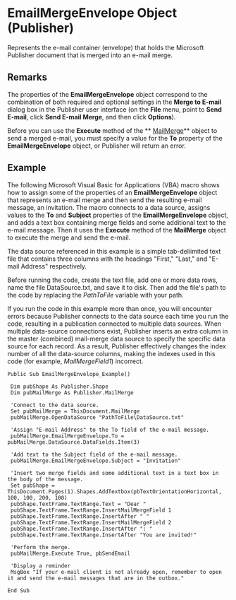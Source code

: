 
# EmailMergeEnvelope Object (Publisher)

Represents the e-mail container (envelope) that holds the Microsoft Publisher document that is merged into an e-mail merge.


## Remarks

The properties of the  **EmailMergeEnvelope** object correspond to the combination of both required and optional settings in the **Merge to E-mail** dialog box in the Publisher user interface (on the **File** menu, point to **Send E-mail**, click  **Send E-mail Merge**, and then click  **Options**). 

Before you can use the  **Execute** method of the ** [MailMerge](028e1e42-c61c-9b2b-4aec-d6a184504ec1.md)** object to send a merged e-mail, you must specify a value for the **To** property of the **EmailMergeEnvelope** object, or Publisher will return an error.


## Example

The following Microsoft Visual Basic for Applications (VBA) macro shows how to assign some of the properties of an  **EmailMergeEnvelope** object that represents an e-mail merge and then send the resulting e-mail message, an invitation. The macro connects to a data source, assigns values to the **To** and **Subject** properties of the **EmailMergeEnvelope** object, and adds a text box containing merge fields and some additional text to the e-mail message. Then it uses the **Execute** method of the **MailMerge** object to execute the merge and send the e-mail.

The data source referenced in this example is a simple tab-deliimited text file that contains three columns with the headings "First," "Last," and "E-mail Address" respectively.

Before running the code, create the text file, add one or more data rows, name the file DataSource.txt, and save it to disk. Then add the file's path to the code by replacing the  _PathToFile_ variable with your path.

If you run the code in this example more than once, you will encounter errors because Publisher connects to the data source each time you run the code, resulting in a publication connected to multiple data sources. When multiple data-source connections exist, Publisher inserts an extra column in the master (combined) mail-merge data source to specify the specific data source for each record. As a result, Publisher effectively changes the index number of all the data-source columns, making the indexes used in this code (for example,  _MailMergeField1_) incorrect.




```
Public Sub EmailMergeEnvelope_Example() 
 
 Dim pubShape As Publisher.Shape 
 Dim pubMailMerge As Publisher.MailMerge 
 
 'Connect to the data source. 
 Set pubMailMerge = ThisDocument.MailMerge 
 pubMailMerge.OpenDataSource "PathToFile\DataSource.txt" 
 
 'Assign "E-mail Address" to the To field of the e-mail message. 
 pubMailMerge.EmailMergeEnvelope.To = pubMailMerge.DataSource.DataFields.Item(3) 
 
 'Add text to the Subject field of the e-mail message. 
 pubMailMerge.EmailMergeEnvelope.Subject = "Invitation" 
 
 'Insert two merge fields and some additional text in a text box in the body of the message. 
 Set pubShape = ThisDocument.Pages(1).Shapes.AddTextbox(pbTextOrientationHorizontal, 100, 100, 200, 100) 
 pubShape.TextFrame.TextRange.Text = "Dear " 
 pubShape.TextFrame.TextRange.InsertMailMergeField 1 
 pubShape.TextFrame.TextRange.InsertAfter " " 
 pubShape.TextFrame.TextRange.InsertMailMergeField 2 
 pubShape.TextFrame.TextRange.InsertAfter ": " 
 pubShape.TextFrame.TextRange.InsertAfter "You are invited!" 
 
 'Perform the merge. 
 pubMailMerge.Execute True, pbSendEmail 
 
 'Display a reminder 
 MsgBox "If your e-mail client is not already open, remember to open it and send the e-mail messages that are in the outbox." 
 
End Sub
```

